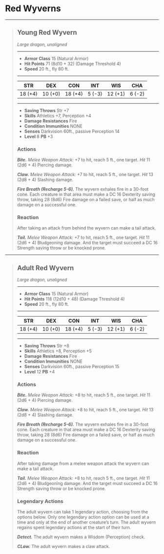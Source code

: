 # Red Wyverns



___
> ## Young Red Wyvern
>*Large dragon, unaligned*
> ___
> - **Armor Class** 15 (Natural Armor)
> - **Hit Points** 71 (8d10 + 32) (Damage Threshold 4)
> - **Speed** 20 ft., fly 80 ft.
>___
>|   STR   |   DEX   |   CON   |   INT   |   WIS   |   CHA   |
>|:-------:|:-------:|:-------:|:-------:|:-------:|:-------:|
>| 18 (+4) | 10 (+0) | 18 (+4) |  5 (-3) | 12 (+1) |  6 (-2) |
>___
> - **Saving Throws** Str +7
> - **Skills** Athletics +7, Perception +4
> - **Damage Resistances** Fire
> - **Condition Immunities** NONE
> - **Senses** Darkvision 60ft., passive Perception 14
> - **Level** 8 **PB** +3
>
>
> ### Actions
> ***Bite.*** *Melee Weapon Attack:* +7 to hit, reach 5 ft., one target. *Hit* 11 (2d6 + 4) Piercing damage. 
>
> ***Claw.*** *Melee Weapon Attack:* +7 to hit, reach 5 ft., one target. *Hit* 13 (2d8 + 4) Slashing damage.
>
> ***Fire Breath (Recharge 5-6).*** The wyvern exhales fire in a 30-foot cone. Each creature in that area must make a DC 16 Dexterity saving throw, taking 28 (8d6) Fire damage on a failed save, or half as much damage on a successful one.
>
>
> ### Reaction
> After taking an attack from behind the wyvern can make a tail attack.
>
> ***Tail.*** *Melee Weapon Attack:* +7 to hit, reach 5 ft., one target. *Hit* 11 (2d6 + 4) Bludgeoning damage. And the target must succeed a DC 16 Strength saving throw or be knocked prone.
>


___
> ## Adult Red Wyvern
>*Large dragon, unaligned*
> ___
> - **Armor Class** 15 (Natural Armor)
> - **Hit Points** 118 (12d10 + 48) (Damage Threshold 4)
> - **Speed** 20 ft., fly 80 ft.
>___
>|   STR   |   DEX   |   CON   |   INT   |   WIS   |   CHA   |
>|:-------:|:-------:|:-------:|:-------:|:-------:|:-------:|
>| 18 (+4) | 10 (+0) | 18 (+4) |  5 (-3) | 12 (+1) |  6 (-2) |
>___
> - **Saving Throws** Str +8
> - **Skills** Athletics +8, Perception +5
> - **Damage Resistances** Fire
> - **Condition Immunities** NONE
> - **Senses** Darkvision 60ft., passive Perception 15
> - **Level** 12 **PB** +4
>
>
> ### Actions
> ***Bite.*** *Melee Weapon Attack:* +8 to hit, reach 5 ft., one target. *Hit* 11 (2d6 + 4) Piercing damage. 
>
> ***Claw.*** *Melee Weapon Attack:* +8 to hit, reach 5 ft., one target. *Hit* 13 (2d8 + 4) Slashing damage.
>
> ***Fire Breath (Recharge 5-6).*** The wyvern exhales fire in a 30-foot cone. Each creature in that area must make a DC 16 Dexterity saving throw, taking 28 (8d6) Fire damage on a failed save, or half as much damage on a successful one.
>
>
> ### Reaction
> After taking damage from a melee weapon attack the wyvern can make a tail attack.
>
> ***Tail.*** *Melee Weapon Attack:* +8 to hit, reach 5 ft., one target. *Hit* 11 (2d6 + 4) Bludgeoning damage. And the target must succeed a DC 16 Strength saving throw or be knocked prone.
>
>
> ### Legendary Actions
> The adult wyvern can take 1 legendary action, choosing from the options below. Only one legendary action option can be used at a time and only at the end of another creature’s turn. The adult wyvern regains spent legendary actions at the start of their turn.
>
> ***Detect.*** The adult wyvern makes a Wisdom (Perception) check.
>
> ***CLaw.*** The adult wyvern makes a claw attack.
>
